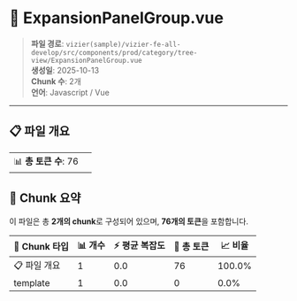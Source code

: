 # 📄 ExpansionPanelGroup.vue

> **파일 경로**: `vizier(sample)/vizier-fe-all-develop/src/components/prod/category/tree-view/ExpansionPanelGroup.vue`  
> **생성일**: 2025-10-13  
> **Chunk 수**: 2개  
> **언어**: Javascript / Vue
---


## 📋 파일 개요

| | |
|--|--|
| 📊 **총 토큰 수**: 76 |  |






## 🧩 Chunk 요약

이 파일은 총 **2개의 chunk**로 구성되어 있으며, **76개의 토큰**을 포함합니다.

| 🧩 Chunk 타입 | 📊 개수 | ⚡ 평균 복잡도 | 📝 총 토큰 | 📈 비율 |
|---------------|--------|-------------|----------|--------|
| 📋 파일 개요 | 1 | 0.0 | 76 | 100.0% |
| template | 1 | 0.0 | 0 | 0.0% |

